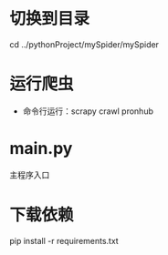 # 切换到目录
cd ../pythonProject/mySpider/mySpider

# 运行爬虫
- 命令行运行：scrapy crawl pronhub

# main.py 
主程序入口

# 下载依赖
pip install -r requirements.txt